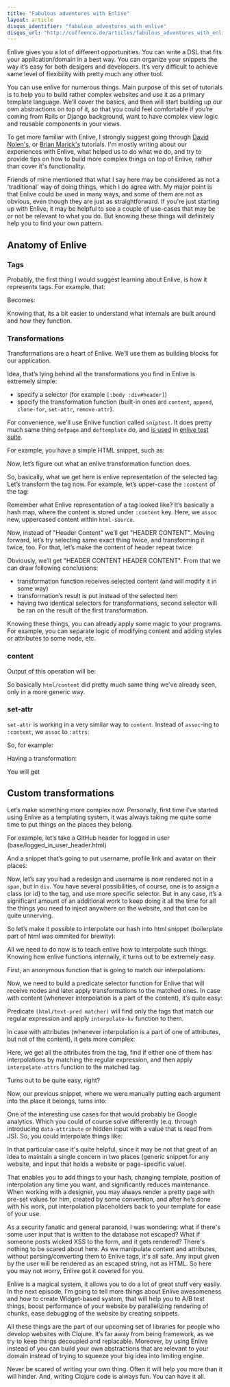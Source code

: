 ```yaml
---
title: "Fabulous adventures with Enlive"
layout: article
disqus_identifier: "fabulous_adventures_with_enlive"
disqus_url: "http://coffeenco.de/articles/fabulous_adventures_with_enlive.html"
---
```


Enlive gives you a lot of different opportunities. You can write a DSL that fits your application/domain in a best way. You can organize your snippets the way it’s easy for both desigers and developers. It’s very difficult to achieve same level of flexibility with pretty much any other tool.

You can use enlive for numerous things. Main purpose of this set of tutorials is to help you to build rather complex websites and use it as a primary template language. We’ll cover the basics, and then will start building up our own abstractions on top of it, so that you could feel comfortable if you’re coming from Rails or Django background, want to have complex view logic and reusable components in your views.

To get more familiar with Enlive, I strongly suggest going through [David Nolen's](https://github.com/swannodette/enlive-tutorial/), or [Brian Marick's](https://github.com/cgrand/enlive/wiki/Table-and-Layout-Tutorial,-Part-1:-The-Goal) tutorials. I'm mostly writing about our experiences with Enlive, what helped us to do what we do, and try to provide tips on how to build more complex things on top of Enlive, rather than cover it's functionality.

Friends of mine mentioned that what I say here may be considered as not a 'traditional' way of doing things, which I do agree with. My major point is that Enlive could be used in many ways, and some of them are not as obvious, even though they are just as straightforward. If you're just starting up with Enlive, it may be helpful to see a couple of use-cases that may be or not be relevant to what you do. But knowing these things will definitely help you to find your own pattern.

## Anatomy of Enlive

### Tags

Probably, the first thing I would suggest learning about Enlive, is how it represents tags. For example, that:

<script src="https://gist.github.com/f3efb8b520ffededae61.js?file=01.html"></script>

Becomes:

<script src="https://gist.github.com/f3efb8b520ffededae61.js?file=02.clj"></script>


Knowing that, its a bit easier to understand what internals are built around and how they function.

### Transformations

Transformations are a heart of Enlive. We’ll use them as building blocks for our application.

Idea, that’s lying behind all the transformations you find in Enlive is extremely simple:

  * specify a selector (for example `[:body :div#header]`)
  * specify the transformation function (built-in ones are `content`, `append`, `clone-for`, `set-attr`, `remove-attr`).

For convenience, we'll use Enlive function called `sniptest`. It does pretty much same thing `defpage` and `deftemplate` do, and [is used](https://github.com/cgrand/enlive/blob/master/src/net/cgrand/enlive_html.clj#L911-L914) in [enlive test suite](https://github.com/cgrand/enlive/blob/master/test/net/cgrand/enlive_html/test.clj#L139-L143).

For example, you have a simple HTML snippet, such as:

<script src="https://gist.github.com/f3efb8b520ffededae61.js?file=03.html"></script>

Now, let’s figure out what an enlive transformation function does.

<script src="https://gist.github.com/f3efb8b520ffededae61.js?file=04.clj"></script>

So, basically, what we get here is enlive representation of the selected tag. Let’s transform the tag now. For example, let’s upper-case the `:content` of the tag:

<script src="https://gist.github.com/f3efb8b520ffededae61.js?file=05.clj"></script>

Remember what Enlive representation of a tag looked like? It’s basically a hash map, where the content is stored under `:content` key. Here, we `assoc` new, uppercased content within `html-source`.

Now, instead of "Header Content" we’ll get "HEADER CONTENT". Moving forward, let’s try selecting same exact thing twice, and transforming it twice, too. For that, let’s make the content of header repeat twice:

<script src="https://gist.github.com/f3efb8b520ffededae61.js?file=06.clj"></script>

Obviously, we’ll get "HEADER CONTENT HEADER CONTENT". From that we can draw following conclusions:

  * transformation function receives selected content (and will modify it in some way)
  * transformation’s result is put instead of the selected item
  * having two identical selectors for transformations, second selector will be ran on the result of the first transformation.

Knowing these things, you can already apply some magic to your programs. For example, you can separate logic of modifying content and adding styles or attributes to some node, etc.

### content

<script src="https://gist.github.com/f3efb8b520ffededae61.js?file=07.clj"></script>

Output of this operation will be:

<script src="https://gist.github.com/f3efb8b520ffededae61.js?file=08.html"></script>

So basically `html/content` did pretty much same thing we’ve already seen, only in a more generic way.

### set-attr

`set-attr` is working in a very similar way to `content`. Instead of `assoc`-ing to `:content`, we `assoc` to `:attrs`:

<script src="https://gist.github.com/f3efb8b520ffededae61.js?file=09.clj"></script>

So, for example:

<script src="https://gist.github.com/f3efb8b520ffededae61.js?file=10.clj"></script>

Having a transformation:

<script src="https://gist.github.com/f3efb8b520ffededae61.js?file=11.clj"></script>

You will get

<script src="https://gist.github.com/f3efb8b520ffededae61.js?file=12.clj"></script>

## Custom transformations

Let’s make something more complex now. Personally, first time I’ve started using Enlive as a templating system, it was always taking me quite some time to put things on the places they belong.

For example, let’s take a GitHub header for logged in user (base/logged_in_user_header.html)

<script src="https://gist.github.com/f3efb8b520ffededae61.js?file=13.html"></script>

And a snippet that’s going to put username, profile link and avatar on their places:

<script src="https://gist.github.com/f3efb8b520ffededae61.js?file=14.clj"></script>

Now, let’s say you had a redesign and username is now rendered not in a `span`, but in `div`. You have several possibilities, of course, one is to assign a class (or id) to the tag, and use more specific selector. But in any case, it’s a significant amount of an additional work to keep doing it all the time for all the things you need to inject anywhere on the website, and that can be quite unnerving.

So let’s make it possible to interpolate our hash into html snippet  (boilerplate part of html was ommited for brewity):

<script src="https://gist.github.com/f3efb8b520ffededae61.js?file=15.html"></script>

All we need to do now is to teach enlive how to interpolate such things. Knowing how enlive functions internally, it turns out to be extremely easy.

First, an anonymous function that is going to match our interpolations:

<script src="https://gist.github.com/f3efb8b520ffededae61.js?file=16.clj"></script>

Now, we need to build a predicate selector function for Enlive that will receive nodes and later apply transformations to the matched ones. In case with content (whenever interpolation is a part of the content), it’s quite easy:

<script src="https://gist.github.com/f3efb8b520ffededae61.js?file=17.clj"></script>

Predicate `(html/text-pred matcher)` will find only the tags that match our regular expression and apply `interpolate-kv` function to them.

In case with attributes (whenever interpolation is a part of one of attributes, but not of the content), it gets more complex:

<script src="https://gist.github.com/f3efb8b520ffededae61.js?file=18.clj"></script>

Here, we get all the attributes from the tag, find if either one of them has interpolations by matching the regular expression, and then apply `interpolate-attrs` function to the matched tag.

<script src="https://gist.github.com/f3efb8b520ffededae61.js?file=19.clj"></script>

Turns out to be quite easy, right?

Now, our previous snippet, where we were manually putting each argument into the place it belongs, turns into:

<script src="https://gist.github.com/f3efb8b520ffededae61.js?file=20.clj"></script>

One of the interesting use cases for that would probably be Google analytics. Which you could of course solve differently (e.q. through introducing `data-attribute` or hidden input with a value that is read from JS). So, you could interpolate things like:

<script src="https://gist.github.com/f3efb8b520ffededae61.js?file=21.html"></script>

In that particular case it's quite helpful, since it may be not that great of an idea to maintain a single concern in two places (generic snippet for any website, and input that holds a website or page-specific value).

That enables you to add things to your hash, changing template, position of interpolation any time you want, and significantly reduces maintenance. When working with a designer, you may always render a pretty page with pre-set values for him, created by some convention, and after he’s done with his work, put interpolation placeholders back to your template for ease of your use.

As a security fanatic and general paranoid, I was wondering: what if there's some user input that is written to the database not escaped? What if someone posts wicked XSS to the form, and it gets rendered? There's nothing to be scared about here. As we manipulate content and attributes, without parsing/converting them to Enlive tags, it's all safe. Any input given by the user will be rendered as an escaped string, not as HTML. So here you may not worry, Enlive got it covered for you.

Enlive is a magical system, it allows you to do a lot of great stuff very easily. In the next episode, I’m going to tell more things about Enlive awesomeness and how to create Widget-based system, that will help you to A/B test things, boost performance of your website by parallelizing rendering of chunks, ease debugging of the website by creating snippets.

All these things are the part of our upcoming set of libraries for people who develop websites with Clojure. It’s far away from being framework, as we try to keep things decoupled and replacable. Moreover, by using Enlive instead of <name your favorite templating engine> you can build your own abstractions that are relevant to your domain instead of trying to squeeze your big idea into limiting engine.

Never be scared of writing your own thing. Often it will help you more than it will hinder. And, writing Clojure code is always fun. You can have it all.
